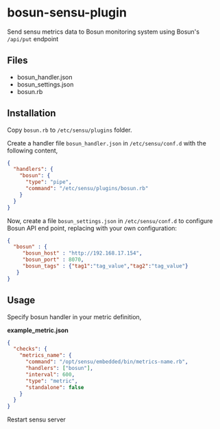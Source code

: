# bosun-sensu-plugin
Send sensu metrics data to Bosun monitoring system using Bosun's `/api/put` endpoint

## Files
* bosun_handler.json
* bosun_settings.json
* bosun.rb



## Installation

Copy `bosun.rb` to `/etc/sensu/plugins` folder.

Create a handler file `bosun_handler.json` in `/etc/sensu/conf.d` with the following content, 

```json
{
  "handlers": {
    "bosun": {
      "type": "pipe",
      "command": "/etc/sensu/plugins/bosun.rb"
    }
  }
}
```

Now, create a file `bosun_settings.json` in `/etc/sensu/conf.d` to configure Bosun API end point, replacing with your own configuration:

```json
{
  "bosun" : {
     "bosun_host" : "http://192.168.17.154",
     "bosun_port" : 8070,
     "bosun_tags" : {"tag1":"tag_value","tag2":"tag_value"}
   }
}
```

## Usage

Specify bosun handler in your metric definition,

**example_metric.json**
```json
{
  "checks": {
    "metrics_name": {
      "command": "/opt/sensu/embedded/bin/metrics-name.rb",
      "handlers": ["bosun"],
      "interval": 600,
      "type": "metric",
      "standalone": false
    }
  }
}
```

Restart sensu server
